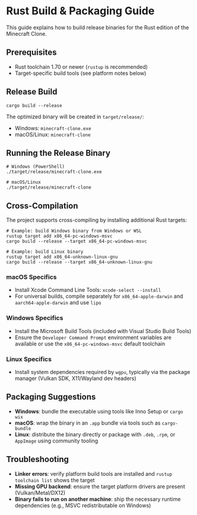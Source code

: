 # Rust Build & Packaging Guide

This guide explains how to build release binaries for the Rust edition of the Minecraft Clone.

## Prerequisites

- Rust toolchain 1.70 or newer (`rustup` is recommended)
- Target-specific build tools (see platform notes below)

## Release Build

```
cargo build --release
```

The optimized binary will be created in `target/release/`:

- Windows: `minecraft-clone.exe`
- macOS/Linux: `minecraft-clone`

## Running the Release Binary

```
# Windows (PowerShell)
./target/release/minecraft-clone.exe

# macOS/Linux
./target/release/minecraft-clone
```

## Cross-Compilation

The project supports cross-compiling by installing additional Rust targets:

```
# Example: build Windows binary from Windows or WSL
rustup target add x86_64-pc-windows-msvc
cargo build --release --target x86_64-pc-windows-msvc

# Example: build Linux binary
rustup target add x86_64-unknown-linux-gnu
cargo build --release --target x86_64-unknown-linux-gnu
```

### macOS Specifics

- Install Xcode Command Line Tools: `xcode-select --install`
- For universal builds, compile separately for `x86_64-apple-darwin` and `aarch64-apple-darwin` and use `lipo`

### Windows Specifics

- Install the Microsoft Build Tools (included with Visual Studio Build Tools)
- Ensure the `Developer Command Prompt` environment variables are available or use the `x86_64-pc-windows-msvc` default toolchain

### Linux Specifics

- Install system dependencies required by `wgpu`, typically via the package manager (Vulkan SDK, X11/Wayland dev headers)

## Packaging Suggestions

- **Windows**: bundle the executable using tools like Inno Setup or `cargo wix`
- **macOS**: wrap the binary in an `.app` bundle via tools such as `cargo-bundle`
- **Linux**: distribute the binary directly or package with `.deb`, `.rpm`, or `AppImage` using community tooling

## Troubleshooting

- **Linker errors**: verify platform build tools are installed and `rustup toolchain list` shows the target
- **Missing GPU backend**: ensure the target platform drivers are present (Vulkan/Metal/DX12)
- **Binary fails to run on another machine**: ship the necessary runtime dependencies (e.g., MSVC redistributable on Windows)